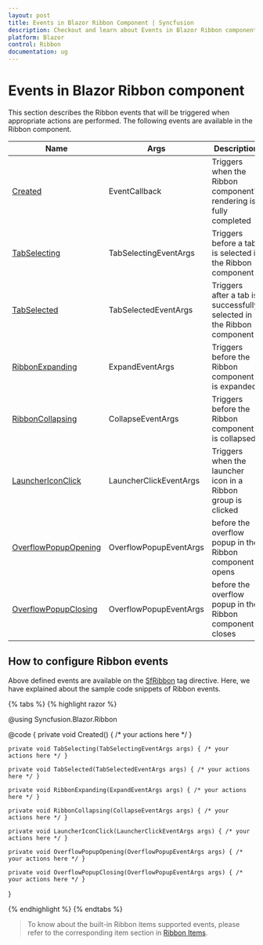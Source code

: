 ```yaml
---
layout: post
title: Events in Blazor Ribbon Component | Syncfusion
description: Checkout and learn about Events in Blazor Ribbon component in Blazor Server App and Blazor WebAssembly App.
platform: Blazor
control: Ribbon
documentation: ug
---
```


# Events in Blazor Ribbon component

This section describes the Ribbon events that will be triggered when appropriate actions are performed. The following events are available in the Ribbon component.

|Name|Args|Description|
|---|---|---|
|[Created](https://help.syncfusion.com/cr/blazor/Syncfusion.Blazor.Ribbon.SfRibbon.html#Syncfusion_Blazor_Ribbon_SfRibbon_Created)|EventCallback|Triggers when the Ribbon component's rendering is fully completed|
|[TabSelecting](https://help.syncfusion.com/cr/blazor/Syncfusion.Blazor.Ribbon.SfRibbon.html#Syncfusion_Blazor_Ribbon_SfRibbon_TabSelecting)|TabSelectingEventArgs|Triggers before a tab is selected in the Ribbon component|
|[TabSelected](https://help.syncfusion.com/cr/blazor/Syncfusion.Blazor.Ribbon.SfRibbon.html#Syncfusion_Blazor_Ribbon_SfRibbon_TabSelected)|TabSelectedEventArgs|Triggers after a tab is successfully selected in the Ribbon component|
|[RibbonExpanding](https://help.syncfusion.com/cr/blazor/Syncfusion.Blazor.Ribbon.SfRibbon.html#Syncfusion_Blazor_Ribbon_SfRibbon_RibbonExpanding)|ExpandEventArgs|Triggers before the Ribbon component is expanded|
|[RibbonCollapsing](https://help.syncfusion.com/cr/blazor/Syncfusion.Blazor.Ribbon.SfRibbon.html#Syncfusion_Blazor_Ribbon_SfRibbon_RibbonCollapsing)|CollapseEventArgs|Triggers before the Ribbon component is collapsed|
|[LauncherIconClick](https://help.syncfusion.com/cr/blazor/Syncfusion.Blazor.Ribbon.SfRibbon.html#Syncfusion_Blazor_Ribbon_SfRibbon_LauncherIconClick)|LauncherClickEventArgs|Triggers when the launcher icon in a Ribbon group is clicked|
|[OverflowPopupOpening](https://help.syncfusion.com/cr/blazor/Syncfusion.Blazor.Ribbon.SfRibbon.html#Syncfusion_Blazor_Ribbon_SfRibbon_OverflowPopupOpening)|OverflowPopupEventArgs|before the overflow popup in the Ribbon component opens|
|[OverflowPopupClosing](https://help.syncfusion.com/cr/blazor/Syncfusion.Blazor.Ribbon.SfRibbon.html#Syncfusion_Blazor_Ribbon_SfRibbon_OverflowPopupClosing)|OverflowPopupEventArgs|before the overflow popup in the Ribbon component closes|

## How to configure Ribbon events

Above defined events are available on the [SfRibbon](https://help.syncfusion.com/cr/blazor/Syncfusion.Blazor.Ribbon.SfRibbon.html) tag directive. Here, we have explained about the sample code snippets of Ribbon events.

{% tabs %}
{% highlight razor %}

@using Syncfusion.Blazor.Ribbon

<div style="width:25%">
    <SfRibbon Created="Created" TabSelecting="TabSelecting" TabSelected="TabSelected" RibbonExpanding="RibbonExpanding" RibbonCollapsing="RibbonCollapsing" LauncherIconClick="LauncherIconClick" OverflowPopupOpening="OverflowPopupOpening" OverflowPopupClosing="OverflowPopupClosing">
        <RibbonTabs>
            <RibbonTab HeaderText="Home">
                <RibbonGroups>
                    <RibbonGroup HeaderText="Clipboard">
                        <RibbonCollections>
                            <RibbonCollection>
                                <RibbonItems>
                                    <RibbonItem Type=RibbonItemType.Button AllowedSizes="RibbonItemSize.Large">
                                        <RibbonButtonSettings Content="Cut" IconCss="e-icons e-cut"></RibbonButtonSettings>
                                    </RibbonItem>
                                </RibbonItems>
                            </RibbonCollection>
                        </RibbonCollections>
                    </RibbonGroup>
                </RibbonGroups>
            </RibbonTab>
        </RibbonTabs>
    </SfRibbon>
</div>

@code {
    private void Created() { /* your actions here */ }

    private void TabSelecting(TabSelectingEventArgs args) { /* your actions here */ }

    private void TabSelected(TabSelectedEventArgs args) { /* your actions here */ }

    private void RibbonExpanding(ExpandEventArgs args) { /* your actions here */ }

    private void RibbonCollapsing(CollapseEventArgs args) { /* your actions here */ }

    private void LauncherIconClick(LauncherClickEventArgs args) { /* your actions here */ }

    private void OverflowPopupOpening(OverflowPopupEventArgs args) { /* your actions here */ }

    private void OverflowPopupClosing(OverflowPopupEventArgs args) { /* your actions here */ }
}

{% endhighlight %}
{% endtabs %}

> To know about the built-in Ribbon items supported events, please refer to the corresponding item section in [Ribbon Items](./items).
